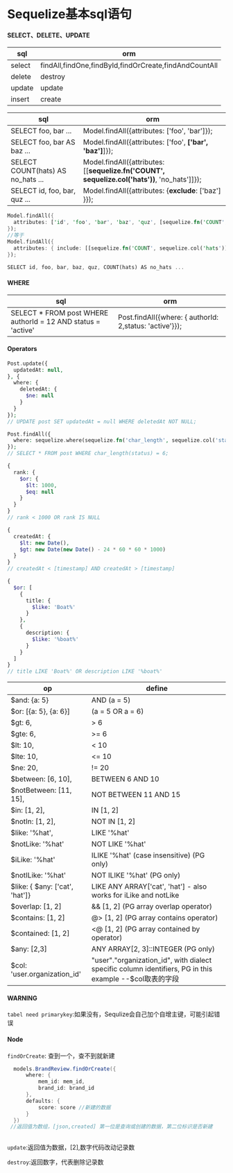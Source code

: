 # Sequelize基本sql语句

#### SELECT、DELETE、UPDATE

| sql    | orm                                                   |
| ------ | ----------------------------------------------------- |
| select | findAll,findOne,findById,findOrCreate,findAndCountAll |
| delete | destroy                                               |
| update | update                                                |
| insert | create                                                |

| sql                               | orm                                                          |
| --------------------------------- | ------------------------------------------------------------ |
| SELECT foo, bar ...               | Model.findAll({attributes: ['foo', 'bar']});                 |
| SELECT foo, bar AS baz ...        | Model.findAll({attributes: ['foo', **['bar', 'baz']**]});    |
| SELECT COUNT(hats) AS no_hats ... | Model.findAll({attributes: [[**sequelize.fn('COUNT', sequelize.col('hats'))**, 'no_hats']]}); |
| SELECT id, foo, bar, quz ...      | Model.findAll({attributes: {**exclude**: ['baz'] }});        |



```rust
Model.findAll({
  attributes: ['id', 'foo', 'bar', 'baz', 'quz', [sequelize.fn('COUNT', sequelize.col('hats')), 'no_hats']]
});
//等于
Model.findAll({
  attributes: { include: [[sequelize.fn('COUNT', sequelize.col('hats')), 'no_hats']] }
});

SELECT id, foo, bar, baz, quz, COUNT(hats) AS no_hats ...
```

#### WHERE

| sql                                                          | orm                                                     |
| ------------------------------------------------------------ | ------------------------------------------------------- |
| SELECT * FROM post WHERE authorId = 12 AND status = 'active' | Post.findAll({where: { authorId: 2,status: 'active'}}); |

#### Operators



```php
Post.update({
  updatedAt: null,
}, {
  where: {
    deletedAt: {
      $ne: null
    }
  }
});
// UPDATE post SET updatedAt = null WHERE deletedAt NOT NULL;

Post.findAll({
  where: sequelize.where(sequelize.fn('char_length', sequelize.col('status')), 6)
});
// SELECT * FROM post WHERE char_length(status) = 6;

{
  rank: {
    $or: {
      $lt: 1000,
      $eq: null
    }
  }
}
// rank < 1000 OR rank IS NULL

{
  createdAt: {
    $lt: new Date(),
    $gt: new Date(new Date() - 24 * 60 * 60 * 1000)
  }
}
// createdAt < [timestamp] AND createdAt > [timestamp]

{
  $or: [
    {
      title: {
        $like: 'Boat%'
      }
    },
    {
      description: {
        $like: '%boat%'
      }
    }
  ]
}
// title LIKE 'Boat%' OR description LIKE '%boat%'
```

| op                             | define                                                       |
| ------------------------------ | ------------------------------------------------------------ |
| $and: {a: 5}                   | AND (a = 5)                                                  |
| $or: [{a: 5}, {a: 6}]          | (a = 5 OR a = 6)                                             |
| $gt: 6,                        | > 6                                                          |
| $gte: 6,                       | >= 6                                                         |
| $lt: 10,                       | < 10                                                         |
| $lte: 10,                      | <= 10                                                        |
| $ne: 20,                       | != 20                                                        |
| $between: [6, 10],             | BETWEEN 6 AND 10                                             |
| $notBetween: [11, 15],         | NOT BETWEEN 11 AND 15                                        |
| $in: [1, 2],                   | IN [1, 2]                                                    |
| $notIn: [1, 2],                | NOT IN [1, 2]                                                |
| $like: '%hat',                 | LIKE '%hat'                                                  |
| $notLike: '%hat'               | NOT LIKE '%hat'                                              |
| $iLike: '%hat'                 | ILIKE '%hat' (case insensitive) (PG only)                    |
| $notILike: '%hat'              | NOT ILIKE '%hat'  (PG only)                                  |
| $like: { $any: ['cat', 'hat']} | LIKE ANY ARRAY['cat', 'hat'] - also works for iLike and notLike |
| $overlap: [1, 2]               | && [1, 2] (PG array overlap operator)                        |
| $contains: [1, 2]              | @> [1, 2] (PG array contains operator)                       |
| $contained: [1, 2]             | <@ [1, 2] (PG array contained by operator)                   |
| $any: [2,3]                    | ANY ARRAY[2, 3]::INTEGER (PG only)                           |
| $col: 'user.organization_id'   | "user"."organization_id", with dialect specific column identifiers, PG in this example  --$col取表的字段 |

#### WARNING

`tabel need primarykey`:如果没有，Sequlize会自己加个自增主键，可能引起错误

#### Node

`findOrCreate`: 查到一个，查不到就新建



```csharp
  models.BrandReview.findOrCreate({
      where: {
          mem_id: mem_id,
          brand_id: brand_id
      },
      defaults: {
          score: score //新建的数据
      }
  })
 //返回值为数组，[json,created] 第一位是查询或创建的数据，第二位标识是否新建
 
```

`update`:返回值为数据，[2],数字代码改动记录数

`destroy`:返回数字，代表删除记录数